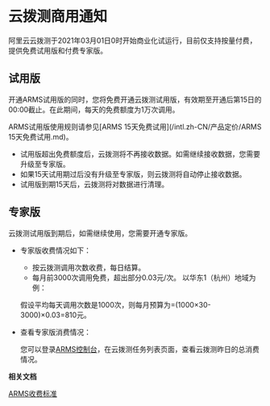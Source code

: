 # 云拨测商用通知

阿里云云拨测于2021年03月01日0时开始商业化试运行，目前仅支持按量付费，提供免费试用版和付费专家版。

## 试用版

开通ARMS试用版的同时，您将免费开通云拨测试用版，有效期至开通后第15日的00:00截止。在此期间，每天的免费额度为1万次调用。

ARMS试用版使用规则请参见[ARMS 15天免费试用](/intl.zh-CN/产品定价/ARMS 15天免费试用.md)。

-   试用版超出免费额度后，云拨测将不再接收数据。如需继续接收数据，您需要升级至专家版。
-   如果15天试用期过后没有升级至专家版，则云拨测将自动停止接收数据。
-   试用版到期15天后，云拨测将对数据进行清理。

## 专家版

云拨测试用版到期后，如需继续使用，您需要开通专家版。

-   专家版收费情况如下：

    -   按云拨测调用次数收费，每日结算。
    -   每月前3000次调用免费，超出部分0.03元/次。
    以华东1（杭州）地域为例：

    假设平均每天调用次数是1000次，则每月预算为=\(1000×30-3000\)×0.03=810元。

-   查看专家版消费情况：

    您可以登录[ARMS控制台](https://arms-ap-southeast-1.console.aliyun.com/#/home)，在云拨测任务列表页面，查看云拨测昨日的总消费情况。


**相关文档**  


[ARMS收费标准](https://www.aliyun.com/price/product#/arms/detail)


